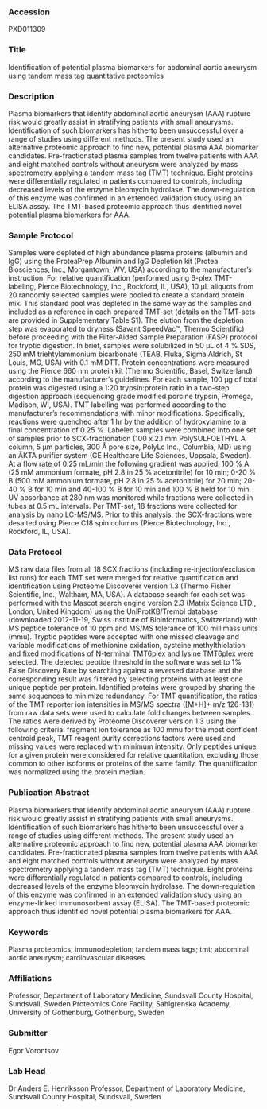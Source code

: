 ### Accession
PXD011309

### Title
Identification of potential plasma biomarkers for abdominal aortic aneurysm using tandem mass tag quantitative proteomics

### Description
Plasma biomarkers that identify abdominal aortic aneurysm (AAA) rupture risk would greatly assist in stratifying patients with small aneurysms. Identification of such biomarkers has hitherto been unsuccessful over a range of studies using different methods. The present study used an alternative proteomic approach to find new, potential plasma AAA biomarker candidates. Pre-fractionated plasma samples from twelve patients with AAA and eight matched controls without aneurysm were analyzed by mass spectrometry applying a tandem mass tag (TMT) technique. Eight proteins were differentially regulated in patients compared to controls, including decreased levels of the enzyme bleomycin hydrolase. The down-regulation of this enzyme was confirmed in an extended validation study using an ELISA assay. The TMT-based proteomic approach thus identified novel potential plasma biomarkers for AAA.

### Sample Protocol
Samples were depleted of high abundance plasma proteins (albumin and IgG) using the ProteaPrep Albumin and IgG Depletion kit (Protea Biosciences, Inc., Morgantown, WV, USA) according to the manufacturer’s instruction.  For relative quantification (performed using 6-plex TMT-labeling, Pierce Biotechnology, Inc., Rockford, IL, USA), 10 µL aliquots from 20 randomly selected samples were pooled to create a standard protein mix. This standard pool was depleted in the same way as the samples and included as a reference in each prepared TMT-set (details on the TMT-sets are provided in Supplementary Table S1).  The elution from the depletion step was evaporated to dryness (Savant SpeedVac™, Thermo Scientific) before proceeding with the Filter-Aided Sample Preparation (FASP) protocol for tryptic digestion. In brief, samples were solubilized in 50 µL of 4 % SDS, 250 mM triehtylammonium bicarbonate (TEAB, Fluka, Sigma Aldrich, St Louis, MO, USA) with 0.1 mM DTT. Protein concentrations were measured using the Pierce 660 nm protein kit (Thermo Scientific, Basel, Switzerland) according to the manufacturer’s guidelines. For each sample, 100 µg of total protein was digested using a 1:20 trypsin:protein ratio in a two-step digestion approach (sequencing grade modified porcine trypsin, Promega, Madison, WI, USA).  TMT labelling was performed according to the manufacturer’s recommendations with minor modifications. Specifically, reactions were quenched after 1 hr by the addition of hydroxylamine to a final concentration of 0.25 %. Labeled samples were combined into one set of samples prior to SCX-fractionation (100 x 2.1 mm PolySULFOETHYL A column, 5 µm particles, 300 Å pore size, PolyLc Inc., Columbia, MD) using an ÄKTA purifier system (GE Healthcare Life Sciences, Uppsala, Sweden).  At a flow rate of 0.25 mL/min the following gradient was applied: 100 % A (25 mM ammonium formate, pH 2.8 in 25 % acetonitrile) for 10 min; 0-20 % B (500 mM ammonium formate, pH 2.8 in 25 % acetonitrile) for 20 min; 20-40 % B for 10 min and 40-100 % B for 10 min and 100 % B held for 10 min. UV absorbance at 280 nm was monitored while fractions were collected in tubes at 0.5 mL intervals. Per TMT-set, 18 fractions were collected for analysis by nano LC-MS/MS. Prior to this analysis, the SCX-fractions were desalted using Pierce C18 spin columns (Pierce Biotechnology, Inc., Rockford, IL, USA).

### Data Protocol
MS raw data files from all 18 SCX fractions (including re-injection/exclusion list runs) for each TMT set were merged for relative quantification and identification using Proteome Discoverer version 1.3 (Thermo Fisher Scientific, Inc., Waltham, MA, USA). A database search for each set was performed with the Mascot search engine version 2.3 (Matrix Science LTD., London, United Kingdom) using the UniProtKB/Trembl database (downloaded 2012-11-19, Swiss Institute of Bioinformatics, Switzerland) with MS peptide tolerance of 10 ppm and MS/MS tolerance of 100 millimass units (mmu). Tryptic peptides were accepted with one missed cleavage and variable modifications of methionine oxidation, cysteine methylthiolation and fixed modifications of N-terminal TMT6plex and lysine TMT6plex were selected.  The detected peptide threshold in the software was set to 1% False Discovery Rate by searching against a reversed database and the corresponding result was filtered by selecting proteins with at least one unique peptide per protein. Identified proteins were grouped by sharing the same sequences to minimize redundancy. For TMT quantification, the ratios of the TMT reporter ion intensities in MS/MS spectra ([M+H]+ m/z 126-131) from raw data sets were used to calculate fold changes between samples. The ratios were derived by Proteome Discoverer version 1.3 using the following criteria: fragment ion tolerance as 100 mmu for the most confident centroid peak, TMT reagent purity corrections factors were used and missing values were replaced with minimum intensity. Only peptides unique for a given protein were considered for relative quantitation, excluding those common to other isoforms or proteins of the same family. The quantification was normalized using the protein median.

### Publication Abstract
Plasma biomarkers that identify abdominal aortic aneurysm (AAA) rupture risk would greatly assist in stratifying patients with small aneurysms. Identification of such biomarkers has hitherto been unsuccessful over a range of studies using different methods. The present study used an alternative proteomic approach to find new, potential plasma AAA biomarker candidates. Pre-fractionated plasma samples from twelve patients with AAA and eight matched controls without aneurysm were analyzed by mass spectrometry applying a tandem mass tag (TMT) technique. Eight proteins were differentially regulated in patients compared to controls, including decreased levels of the enzyme bleomycin hydrolase. The down-regulation of this enzyme was confirmed in an extended validation study using an enzyme-linked immunosorbent assay (ELISA). The TMT-based proteomic approach thus identified novel potential plasma biomarkers for AAA.

### Keywords
Plasma proteomics; immunodepletion; tandem mass tags; tmt; abdominal aortic aneurysm; cardiovascular diseases

### Affiliations
Professor, Department of Laboratory Medicine, Sundsvall County Hospital, Sundsvall, Sweden
Proteomics Core Facility, Sahlgrenska Academy, University of Gothenburg, Gothenburg, Sweden

### Submitter
Egor Vorontsov

### Lab Head
Dr Anders E. Henriksson
Professor, Department of Laboratory Medicine, Sundsvall County Hospital, Sundsvall, Sweden


